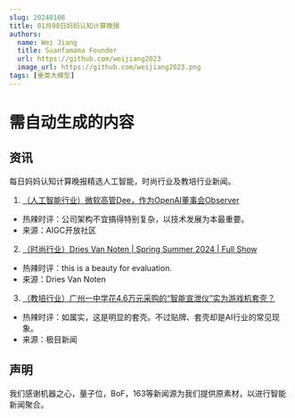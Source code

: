 ```yaml
---
slug: 20240108
title: 01月08日妈妈认知计算晚报
authors:
  name: Wei Jiang
  title: Suanfamama Founder
  url: https://github.com/weijiang2023
  image_url: https://github.com/weijiang2023.png
tags: [垂类大模型]
---
```


# 需自动生成的内容
## 资讯
每日妈妈认知计算晚报精选人工智能，时尚行业及教培行业新闻。

1. [（人工智能行业）微软高管Dee，作为OpenAI董事会Observer](https://mp.weixin.qq.com/s/fyyr7kDLaxXtO-1wMS2CwQ)
* 热辣时评：公司架构不宜搞得特别复杂，以技术发展为本最重要。
* 来源：AIGC开放社区

2. [（时尚行业）Dries Van Noten | Spring Summer 2024 | Full Show](https://www.youtube.com/watch?v=9us6bdihI40)
* 热辣时评：this is a beauty for evaluation.
* 来源：Dries Van Noten

3. [（教培行业）广州一中学花4.6万元采购的“智能宣泄仪”实为游戏机套壳？](https://new.qq.com/rain/a/20240108A03S0R00)
* 热辣时评：如属实，这是明显的套壳。不过贴牌、套壳却是AI行业的常见现象。
* 来源：极目新闻

## 声明

我们感谢机器之心，量子位，BoF，163等新闻源为我们提供原素材，以进行智能新闻聚合。